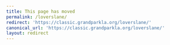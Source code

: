 ```yaml
---
title: This page has moved
permalink: /loverslane/
redirect: 'https://classic.grandparkla.org/loverslane/'
canonical_url: 'https://classic.grandparkla.org/loverslane/'
layout: redirect
---
```

